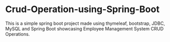 # Crud-Operation-using-Spring-Boot
This is a simple spring boot project made using thymeleaf, bootstrap, JDBC, MySQL and Spring Boot showcasing Employee Management System CRUD Operations.
